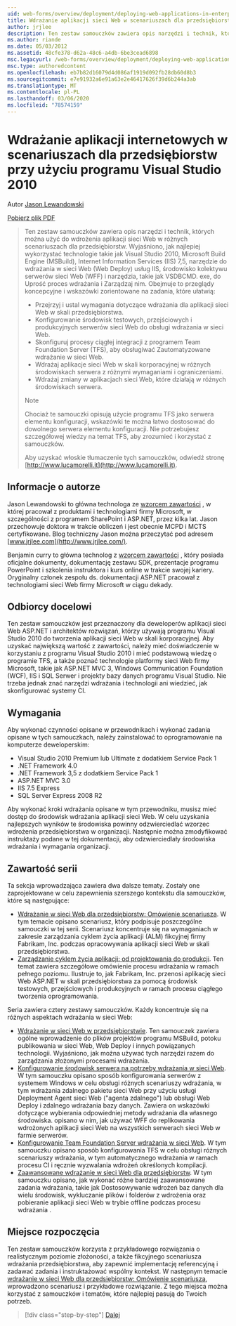 ```yaml
---
uid: web-forms/overview/deployment/deploying-web-applications-in-enterprise-scenarios/deploying-web-applications-in-enterprise-scenarios
title: Wdrażanie aplikacji sieci Web w scenariuszach dla przedsiębiorstw przy użyciu programu Visual Studio 2010 | Microsoft Docs
author: jrjlee
description: Ten zestaw samouczków zawiera opis narzędzi i technik, których można użyć do wdrożenia aplikacji sieci Web w różnych scenariuszach dla przedsiębiorstw. Wyjaśniono, jak najlepiej wykorzystać...
ms.author: riande
ms.date: 05/03/2012
ms.assetid: 48cfe378-d62a-48c6-a4db-6be3cead6898
msc.legacyurl: /web-forms/overview/deployment/deploying-web-applications-in-enterprise-scenarios/deploying-web-applications-in-enterprise-scenarios
msc.type: authoredcontent
ms.openlocfilehash: eb7b82d16079d4d086af1919d092fb28db60d8b3
ms.sourcegitcommit: e7e91932a6e91a63e2e46417626f39d6b244a3ab
ms.translationtype: MT
ms.contentlocale: pl-PL
ms.lasthandoff: 03/06/2020
ms.locfileid: "78574159"
---
```

# <a name="deploying-web-applications-in-enterprise-scenarios-using-visual-studio-2010"></a>Wdrażanie aplikacji internetowych w scenariuszach dla przedsiębiorstw przy użyciu programu Visual Studio 2010

Autor [Jason Lewandowski](https://github.com/jrjlee)

[Pobierz plik PDF](https://msdnshared.blob.core.windows.net/media/MSDNBlogsFS/prod.evol.blogs.msdn.com/CommunityServer.Blogs.Components.WeblogFiles/00/00/00/63/56/8130.DeployingWebAppsInEnterpriseScenarios.pdf)

> Ten zestaw samouczków zawiera opis narzędzi i technik, których można użyć do wdrożenia aplikacji sieci Web w różnych scenariuszach dla przedsiębiorstw. Wyjaśniono, jak najlepiej wykorzystać technologie takie jak Visual Studio 2010, Microsoft Build Engine (MSBuild), Internet Information Services (IIS) 7,5, narzędzie do wdrażania w sieci Web (Web Deploy) usług IIS, środowisko kolektywu serwerów sieci Web (WFF) i narzędzia, takie jak VSDBCMD. exe, do Uprość proces wdrażania i Zarządzaj nim. Obejmuje to przeglądy koncepcyjne i wskazówki zorientowane na zadania, które ułatwią:
> 
> - Przejrzyj i ustal wymagania dotyczące wdrażania dla aplikacji sieci Web w skali przedsiębiorstwa.
> - Konfigurowanie środowisk testowych, przejściowych i produkcyjnych serwerów sieci Web do obsługi wdrażania w sieci Web.
> - Skonfiguruj procesy ciągłej integracji z programem Team Foundation Server (TFS), aby obsługiwać Zautomatyzowane wdrażanie w sieci Web.
> - Wdrażaj aplikacje sieci Web w skali korporacyjnej w różnych środowiskach serwera z różnymi wymaganiami i ograniczeniami.
> - Wdrażaj zmiany w aplikacjach sieci Web, które działają w różnych środowiskach serwera.
> 
> > [!NOTE]
> > Chociaż te samouczki opisują użycie programu TFS jako serwera elementu konfiguracji, wskazówki te można łatwo dostosować do dowolnego serwera elementu konfiguracji. Nie potrzebujesz szczegółowej wiedzy na temat TFS, aby zrozumieć i korzystać z samouczków.
> 
> 
> Aby uzyskać włoskie tłumaczenie tych samouczków, odwiedź stronę [http://www.lucamorelli.it](http://www.lucamorelli.it).

## <a name="about-the-authors"></a>Informacje o autorze

Jason Lewandowski to główna technologa ze [wzorcem zawartości](http://www.contentmaster.com/) , w której pracował z produktami i technologiami firmy Microsoft, w szczególności z programem SharePoint i ASP.NET, przez kilka lat. Jason przechowuje doktora w trakcie obliczeń i jest obecnie MCPD i MCTS certyfikowane. Blog techniczny Jason można przeczytać pod adresem [www.jrjlee.com](http://www.jrjlee.com/).

Benjamin curry to główna technolog z [wzorcem zawartości](http://www.contentmaster.com/) , który posiada oficjalne dokumenty, dokumentację zestawu SDK, prezentacje programu PowerPoint i szkolenia instruktora i kurs online w trakcie swojej kariery. Oryginalny członek zespołu ds. dokumentacji ASP.NET pracował z technologiami sieci Web firmy Microsoft w ciągu dekady.

## <a name="target-audience"></a>Odbiorcy docelowi

Ten zestaw samouczków jest przeznaczony dla deweloperów aplikacji sieci Web ASP.NET i architektów rozwiązań, którzy używają programu Visual Studio 2010 do tworzenia aplikacji sieci Web w skali korporacyjnej. Aby uzyskać największą wartość z zawartości, należy mieć doświadczenie w korzystaniu z programu Visual Studio 2010 i mieć podstawową wiedzę o programie TFS, a także poznać technologie platformy sieci Web firmy Microsoft, takie jak ASP.NET MVC 3, Windows Communication Foundation (WCF), IIS i SQL Serwer i projekty bazy danych programu Visual Studio. Nie trzeba jednak znać narzędzi wdrażania i technologii ani wiedzieć, jak skonfigurować systemy CI.

## <a name="requirements"></a>Wymagania

Aby wykonać czynności opisane w przewodnikach i wykonać zadania opisane w tych samouczkach, należy zainstalować to oprogramowanie na komputerze deweloperskim:

- Visual Studio 2010 Premium lub Ultimate z dodatkiem Service Pack 1
- .NET Framework 4.0
- .NET Framework 3,5 z dodatkiem Service Pack 1
- ASP.NET MVC 3.0
- IIS 7.5 Express
- SQL Server Express 2008 R2

Aby wykonać kroki wdrażania opisane w tym przewodniku, musisz mieć dostęp do środowisk wdrażania aplikacji sieci Web. W celu uzyskania najlepszych wyników te środowiska powinny odzwierciedlać wzorzec wdrożenia przedsiębiorstwa w organizacji. Następnie można zmodyfikować instruktaży podane w tej dokumentacji, aby odzwierciedlały środowiska wdrażania i wymagania organizacji.

## <a name="series-contents"></a>Zawartość serii

Ta sekcja wprowadzająca zawiera dwa dalsze tematy. Zostały one zaprojektowane w celu zapewnienia szerszego kontekstu dla samouczków, które są następujące:

- [Wdrażanie w sieci Web dla przedsiębiorstw: Omówienie scenariusza](enterprise-web-deployment-scenario-overview.md). W tym temacie opisano scenariusz, który podpisuje poszczególne samouczki w tej serii. Scenariusz koncentruje się na wymaganiach w zakresie zarządzania cyklem życia aplikacji (ALM) fikcyjnej firmy Fabrikam, Inc. podczas opracowywania aplikacji sieci Web w skali przedsiębiorstwa.
- [Zarządzanie cyklem życia aplikacji: od projektowania do produkcji](application-lifecycle-management-from-development-to-production.md). Ten temat zawiera szczegółowe omówienie procesu wdrażania w ramach pełnego poziomu. Ilustruje to, jak Fabrikam, Inc. przenosi aplikację sieci Web ASP.NET w skali przedsiębiorstwa za pomocą środowisk testowych, przejściowych i produkcyjnych w ramach procesu ciągłego tworzenia oprogramowania.

Seria zawiera cztery zestawy samouczków. Każdy koncentruje się na różnych aspektach wdrażania w sieci Web:

- [Wdrażanie w sieci Web w przedsiębiorstwie](../web-deployment-in-the-enterprise/web-deployment-in-the-enterprise.md). Ten samouczek zawiera ogólne wprowadzenie do plików projektów programu MSBuild, potoku publikowania w sieci Web, Web Deploy i innych powiązanych technologii. Wyjaśniono, jak można używać tych narzędzi razem do zarządzania złożonymi procesami wdrażania.
- [Konfigurowanie środowisk serwera na potrzeby wdrażania w sieci Web](../configuring-server-environments-for-web-deployment/configuring-server-environments-for-web-deployment.md). W tym samouczku opisano sposób konfigurowania serwerów z systemem Windows w celu obsługi różnych scenariuszy wdrażania, w tym wdrażania zdalnego pakietu sieci Web przy użyciu usługi Deployment Agent sieci Web ("agenta zdalnego") lub obsługi Web Deploy i zdalnego wdrażania bazy danych. Zawiera on wskazówki dotyczące wybierania odpowiedniej metody wdrażania dla własnego środowiska. opisano w nim, jak używać WFF do replikowania wdrożonych aplikacji sieci Web na wszystkich serwerach sieci Web w farmie serwerów.
- [Konfigurowanie Team Foundation Server wdrażania w sieci Web](../configuring-team-foundation-server-for-web-deployment/configuring-team-foundation-server-for-web-deployment.md). W tym samouczku opisano sposób konfigurowania TFS w celu obsługi różnych scenariuszy wdrażania, w tym automatycznego wdrażania w ramach procesu CI i ręcznie wyzwalania wdrożeń określonych kompilacji.
- [Zaawansowane wdrażanie w sieci Web dla przedsiębiorstw](../advanced-enterprise-web-deployment/advanced-enterprise-web-deployment.md). W tym samouczku opisano, jak wykonać różne bardziej zaawansowane zadania wdrażania, takie jak Dostosowywanie wdrożeń baz danych dla wielu środowisk, wykluczanie plików i folderów z wdrożenia oraz pobieranie aplikacji sieci Web w trybie offline podczas procesu wdrażania .

## <a name="where-to-start"></a>Miejsce rozpoczęcia

Ten zestaw samouczków korzysta z przykładowego rozwiązania o realistycznym poziomie złożoności, a także fikcyjnego scenariusza wdrażania przedsiębiorstwa, aby zapewnić implementację referencyjną i zadawać zadania i instruktażować wspólny kontekst. W następnym temacie [wdrażanie w sieci Web dla przedsiębiorstw: Omówienie scenariusza](enterprise-web-deployment-scenario-overview.md), wprowadzono scenariusz i przykładowe rozwiązanie. Z tego miejsca można korzystać z samouczków i tematów, które najlepiej pasują do Twoich potrzeb.

> [!div class="step-by-step"]
> [Dalej](enterprise-web-deployment-scenario-overview.md)
